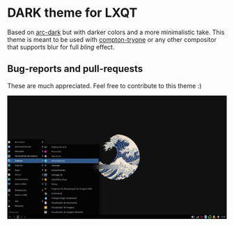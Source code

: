 # DARK theme for LXQT

Based on [arc-dark](https://gitlab.com/isseigx/lxqt-arc-dark-theme/) but with darker colors and a more minimalistic take. This theme is meant to be used with [compton-tryone](https://github.com/tryone144/compton) or any other compositor that supports blur for full _bling_ effect.

## Bug-reports and pull-requests
These are much appreciated. Feel free to contribute to this theme :)

![screenshot](1.png "Screenshot")
